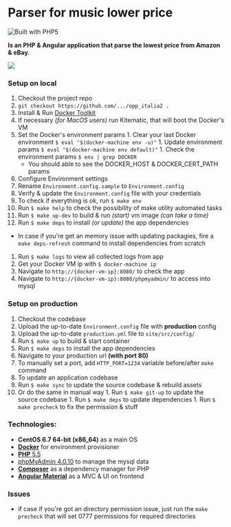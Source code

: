 **Parser** for music lower price
=============================
![Built with PHP5](http://pxd.me/dompdf/www/images/php5-power-micro.png)

**Is an PHP & Angular application that parse the lowest price from Amazon & eBay.**

![](http://new.tinygrab.com/7020c0e8b02d88be877c02ce067a258785148ababa.png)

### Setup on local
1. Checkout the project repo
  1. ```git checkout https://github.com/.../opp_italia2 .```
1. Install & Run [Docker Toolkit](https://www.docker.com/products/docker-toolbox)
  1. If necessary *(for MacOS users)* run Kitematic, that will boot the Docker's VM
  1. Set the Docker's environment params
    1. Clear your last Docker environment ```$ eval "$(docker-machine env -u)"```
    1. Update environment params ```$ eval "$(docker-machine env default)"```
    1. Check the environment params ```$ env | grep DOCKER```
      - You should able to see the DOCKER_HOST & DOCKER_CERT_PATH params
1. Configure Environment settings
  1. Rename ```Environment.config.sample``` to ```Environment.config```
  1. Verify & update the ```Environment.config``` file with your credentials
  1. To check if everything is ok, run ```$ make env```
1. Run ```$ make help``` to check the possibility of make utility automated tasks
1. Run ```$ make up-dev``` to build & run *(start)* vm image *(can take a time)*
1. Run ```$ make deps``` to install *(or update)* the app dependencies
  - In case if you're get an memory issue with updating packagies, fire a ```make deps-refresh``` command to install dependencies from scratch
1. Run ```$ make logs``` to view all collected logs from app
1. Get your Docker VM ip with ```$ docker-machine ip```
1. Navigate to ```http://{docker-vm-ip}:8080/``` to check the app
1. Navigate to ```http://{docker-vm-ip}:8080/phpmyadmin/``` to access into mysql

### Setup on production
1. Checkout the codebase
1. Upload the up-to-date ```Environment.config``` file with **production** config
1. Upload the up-to-date ```production.yml``` file to ```site/src/config/```
1. Run ```$ make up``` to build & start container
1. Run ```$ make deps``` to install the app dependencies
1. Navigate to your production url **(with port 80)**
  1. To manually set a port, add ```HTTP_PORT=1234``` variable before/after ```make``` command
1. To update an application codebase
  1. Run ```$ make sync``` to update the source codebase & rebuild assets
  1. Or do the same in manual way
    1. Run ```$ make git-up``` to update the source codebase
    1. Run ```$ make deps``` to update dependencies
    1. Run ```$ make precheck``` to fix the permission & stuff

### Technologies:
- **CentOS 6.7 64-bit (x86_64)** as a main OS
- [**Docker**](https://www.docker.com/products/docker-toolbox) for environment provisioner
- [**PHP** 5.5](http://php.net/manual/en/migration55.new-features.php)
- [phpMyAdmin 4.0.10](https://www.phpmyadmin.net/) to manage the mysql data
- [**Composer**](https://getcomposer.org/) as a dependency manager for PHP
- [**Angular Material**](https://material.angularjs.org/) as a MVC & UI on frontend

### Issues
- if case if you're got an directory permission issue, just run the ```make precheck``` that will set 0777 permissions for required directories
